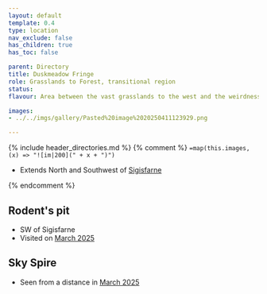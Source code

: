 ```yaml
---
layout: default
template: 0.4
type: location
nav_exclude: false
has_children: true
has_toc: false

parent: Directory
title: Duskmeadow Fringe
role: Grasslands to Forest, transitional region
status: 
flavour: Area between the vast grasslands to the west and the weirdness of the eastern forest. Home to a Skeleton Giant, poisonous Aveva spores & pumas.

images:
- ../../imgs/gallery/Pasted%20image%2020250411123929.png

---
```


{% include header_directories.md %}
{% comment %}
`=map(this.images, (x) => "![im|200](" + x + ")")`

- Extends North and Southwest of [Sigisfarne](../Sigisfarne/index.md)

{% endcomment %} 

## Rodent's pit

- SW of Sigisfarne
- Visited on [March 2025](../../ep_004.md)

## Sky Spire

- Seen from a distance in [March 2025](../../ep_005.md)
